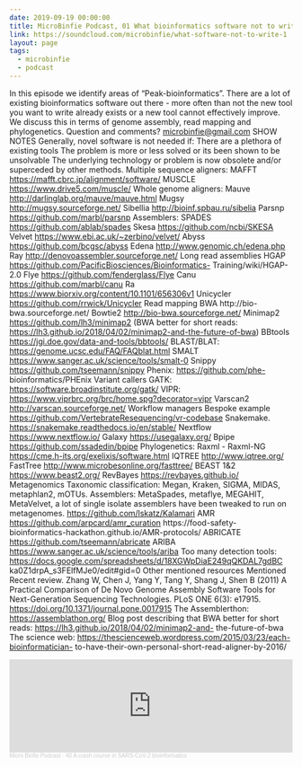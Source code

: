 ```yaml
---
date: 2019-09-19 00:00:00
title: MicroBinfie Podcast, 01 What bioinformatics software not to write part 1
link: https://soundcloud.com/microbinfie/what-software-not-to-write-1
layout: page
tags:
  - microbinfie
  - podcast
---
```

In this episode we identify areas of “Peak-bioinformatics”. There are
a lot of existing bioinformatics software out there - more often than
not the new tool you want to write already exists or a new tool cannot
effectively improve. We discuss this in terms of genome assembly, read
mapping and phylogenetics.   Question and comments?
microbinfie@gmail.com  SHOW NOTES Generally, novel software is not
needed if: There are a plethora of existing tools The problem is more
or less solved or its been shown to be unsolvable The underlying
technology or problem is now obsolete and/or superceded by other
methods.   Multiple sequence aligners: MAFFT
https://mafft.cbrc.jp/alignment/software/ MUSCLE
https://www.drive5.com/muscle/  Whole genome aligners: Mauve
http://darlinglab.org/mauve/mauve.html Mugsy
http://mugsy.sourceforge.net/ Sibellia  http://bioinf.spbau.ru/sibelia
Parsnp https://github.com/marbl/parsnp  Assemblers: SPADES
https://github.com/ablab/spades Skesa  https://github.com/ncbi/SKESA
Velvet https://www.ebi.ac.uk/~zerbino/velvet/ Abyss
https://github.com/bcgsc/abyss Edena  http://www.genomic.ch/edena.php
Ray http://denovoassembler.sourceforge.net/  Long read assemblies HGAP
https://github.com/PacificBiosciences/Bioinformatics-
Training/wiki/HGAP-2.0 Flye https://github.com/fenderglass/Flye Canu
https://github.com/marbl/canu Ra
https://www.biorxiv.org/content/10.1101/656306v1 Unicycler
https://github.com/rrwick/Unicycler  Read mapping BWA http://bio-
bwa.sourceforge.net/  Bowtie2 http://bio-bwa.sourceforge.net/ Minimap2
https://github.com/lh3/minimap2 (BWA better for short reads:
https://lh3.github.io/2018/04/02/minimap2-and-the-future-of-bwa)
BBtools https://jgi.doe.gov/data-and-tools/bbtools/ BLAST/BLAT:
https://genome.ucsc.edu/FAQ/FAQblat.html SMALT
https://www.sanger.ac.uk/science/tools/smalt-0 Snippy
https://github.com/tseemann/snippy Phenix:  https://github.com/phe-
bioinformatics/PHEnix  Variant callers GATK:
https://software.broadinstitute.org/gatk/ VIPR:
https://www.viprbrc.org/brc/home.spg?decorator=vipr   Varscan2
http://varscan.sourceforge.net/  Workflow managers Bespoke example
https://github.com/VertebrateResequencing/vr-codebase Snakemake.
https://snakemake.readthedocs.io/en/stable/ Nextflow
https://www.nextflow.io/ Galaxy  https://usegalaxy.org/ Bpipe
https://github.com/ssadedin/bpipe  Phylogenetics: Raxml - Raxml-NG
https://cme.h-its.org/exelixis/software.html  IQTREE
http://www.iqtree.org/  FastTree
http://www.microbesonline.org/fasttree/  BEAST 1&2
https://www.beast2.org/  RevBayes  https://revbayes.github.io/
Metagenomics Taxonomic classification: Megan, Kraken, SIGMA, MIDAS,
metaphlan2, mOTUs.  Assemblers: MetaSpades, metaflye, MEGAHIT,
MetaVelvet, a lot of single isolate assemblers have been tweaked to
run on metagenomes. https://github.com/lskatz/Kalamari  AMR
https://github.com/arpcard/amr_curation https://food-safety-
bioinformatics-hackathon.github.io/AMR-protocols/ ABRICATE
https://github.com/tseemann/abricate  ARIBA
https://www.sanger.ac.uk/science/tools/ariba  Too many detection
tools: https://docs.google.com/spreadsheets/d/18XGWpDiaE249qQKDAL7gdBC
ka0Z1drpA_s3FElfMJe0/edit#gid=0  Other mentioned resources Mentioned
Recent review.  Zhang W, Chen J, Yang Y, Tang Y, Shang J, Shen B
(2011) A Practical Comparison of De Novo Genome Assembly Software
Tools for Next-Generation Sequencing Technologies. PLoS ONE 6(3):
e17915. https://doi.org/10.1371/journal.pone.0017915 The
Assemblerthon: https://assemblathon.org/ Blog post describing that BWA
better for short reads: https://lh3.github.io/2018/04/02/minimap2-and-
the-future-of-bwa The science web:
https://thescienceweb.wordpress.com/2015/03/23/each-bioinformatician-
to-have-their-own-personal-short-read-aligner-by-2016/

<iframe width="100%" height="166" scrolling="no" frameborder="no" allow="autoplay" src="https://w.soundcloud.com/player/?url=https%3A//api.soundcloud.com/tracks/679961927&color=%23ff5500&auto_play=false&hide_related=false&show_comments=true&show_user=true&show_reposts=false&show_teaser=false"></iframe><div style="font-size: 10px; color: #cccccc;line-break: anywhere;word-break: normal;overflow: hidden;white-space: nowrap;text-overflow: ellipsis; font-family: Interstate,Lucida Grande,Lucida Sans Unicode,Lucida Sans,Garuda,Verdana,Tahoma,sans-serif;font-weight: 100;"><a href="https://soundcloud.com/microbinfie" title="Micro Binfie Podcast" target="_blank" style="color: #cccccc; text-decoration: none;">Micro Binfie Podcast</a> · <a href="https://soundcloud.com/microbinfie/40-a-crash-course-in-sars-cov-2-bioinformatics" title="01 What bioinformatics software not to write part 1" target="_blank" style="color: #cccccc; text-decoration: none;">40 A crash course in SARS-CoV-2 bioinformatics</a></div>
